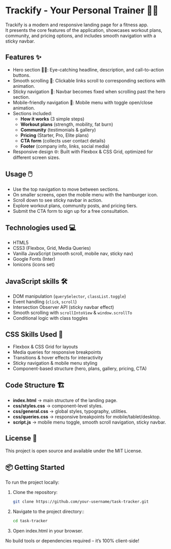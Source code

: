# Trackify - Your Personal Trainer 💪📱

Trackify is a modern and responsive landing page for a fitness app.  
It presents the core features of the application, showcases workout plans, community, and pricing options, and includes smooth navigation with a sticky navbar.  

## Features ✨

- Hero section 🏋️‍♂️: Eye-catching headline, description, and call-to-action buttons.  
- Smooth scrolling 🎢: Clickable links scroll to corresponding sections with animation.  
- Sticky navigation 📌: Navbar becomes fixed when scrolling past the hero section.  
- Mobile-friendly navigation 📱: Mobile menu with toggle open/close animation.  
- Sections included:  
  - **How it works** (3 simple steps)  
  - **Workout plans** (strength, mobility, fat burn)  
  - **Community** (testimonials & gallery)  
  - **Pricing** (Starter, Pro, Elite plans)  
  - **CTA form** (collects user contact details)  
  - **Footer** (company info, links, social media)  
- Responsive design 🌐: Built with Flexbox & CSS Grid, optimized for different screen sizes.  

## Usage 🖱️

- Use the top navigation to move between sections.  
- On smaller screens, open the mobile menu with the hamburger icon.  
- Scroll down to see sticky navbar in action.  
- Explore workout plans, community posts, and pricing tiers.  
- Submit the CTA form to sign up for a free consultation.  

## Technologies used 💻

- HTML5  
- CSS3 (Flexbox, Grid, Media Queries)  
- Vanilla JavaScript (smooth scroll, mobile nav, sticky nav)  
- Google Fonts (Inter)  
- Ionicons (icons set)  

## JavaScript skills 🛠️

- DOM manipulation (`querySelector`, `classList.toggle`)  
- Event handling (`click`, `scroll`)  
- Intersection Observer API (sticky navbar effect)  
- Smooth scrolling with `scrollIntoView` & `window.scrollTo`  
- Conditional logic with class toggles

## CSS Skills Used 🎨

- Flexbox & CSS Grid for layouts  
- Media queries for responsive breakpoints  
- Transitions & hover effects for interactivity  
- Sticky navigation & mobile menu styling  
- Component-based structure (hero, plans, gallery, pricing, CTA)

## Code Structure 🏗️

- **index.html** → main structure of the landing page.  
- **css/styles.css** → component-level styles.  
- **css/general.css** → global styles, typography, utilities.  
- **css/queries.css** → responsive breakpoints for mobile/tablet/desktop.  
- **script.js** → mobile menu toggle, smooth scroll navigation, sticky navbar.  

## License 📄

This project is open source and available under the MIT License.  

## 📦 Getting Started

To run the project locally:

1. Clone the repository:
   ```bash
   git clone https://github.com/your-username/task-tracker.git
2. Navigate to the project directory::
   ```bash
   cd task-tracker
3. Open index.html in your browser.

No build tools or dependencies required – it’s 100% client-side!
